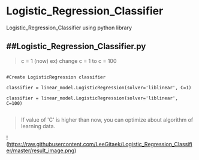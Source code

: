 # Logistic_Regression_Classifier
Logistic_Regression_Classifier using python library

##Logistic_Regression_Classifier.py
---------------------------------

> c = 1 (now)  ex) change c = 1 to c = 100
<pre><code>
#Create LogisticRegression classifier

classifier = linear_model.LogisticRegression(solver='liblinear', C=1)

classifier = linear_model.LogisticRegression(solver='liblinear', C=100)

</code></pre>

> If value of 'C' is higher than now, you can optimize about algorithm of learning data. 

!(https://raw.githubusercontent.com/LeeGitaek/Logistic_Regression_Classifier/master/result_image.png)

        
      
